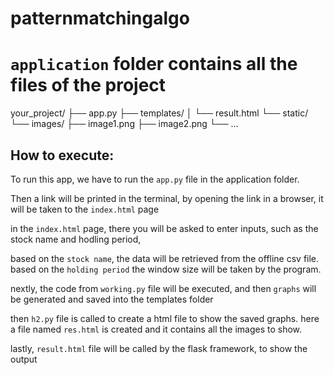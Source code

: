 # patternmatchingalgo

# `application` folder contains all the files of the project

your_project/
├── app.py
├── templates/
│   └── result.html
└── static/
    └── images/
        ├── image1.png
        ├── image2.png
        └── ...


## How to execute: 
To run this app, we have to run the `app.py` file in the application folder.

Then a link will be printed in the terminal, by opening the link in a browser, it will be taken to the `index.html` page

in the `index.html` page, there you will be asked to enter inputs, such as the stock name and hodling period, 

based on the `stock name`, the data will be retrieved from the offline csv file. 
based on the `holding period` the window size will be taken by the program.

nextly, the code from `working.py` file will be executed, and then `graphs` will be generated and saved into the templates folder

then `h2.py` file is called to create a html file to show the saved graphs.
here a file named `res.html` is created and it contains all the images to show.

lastly, `result.html` file will be called by the flask framework, to show the output
